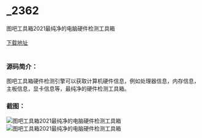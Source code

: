 # _2362
图吧工具箱2021最纯净的电脑硬件检测工具箱
<br/></br>
[下载地址](https://www.uuid2.com/2362.html "下载地址")
<br/></br>
<h3>源码简介：</h3>
<p>图吧工具箱硬件检测引擎可以获取计算机硬件信息，例如处理器信息，内存信息，主板信息，显卡信息等，最纯净的硬件检测工具箱。<p>
<h3>截图：</h3>
<img src="https://www.uuid2.com/wp-content/uploads/img/202105/9f68b37130.png" alt="图吧工具箱2021最纯净的电脑硬件检测工具箱"><img src="https://www.uuid2.com/wp-content/uploads/img/202105/3f468c0614.jpg" alt="图吧工具箱2021最纯净的电脑硬件检测工具箱">
